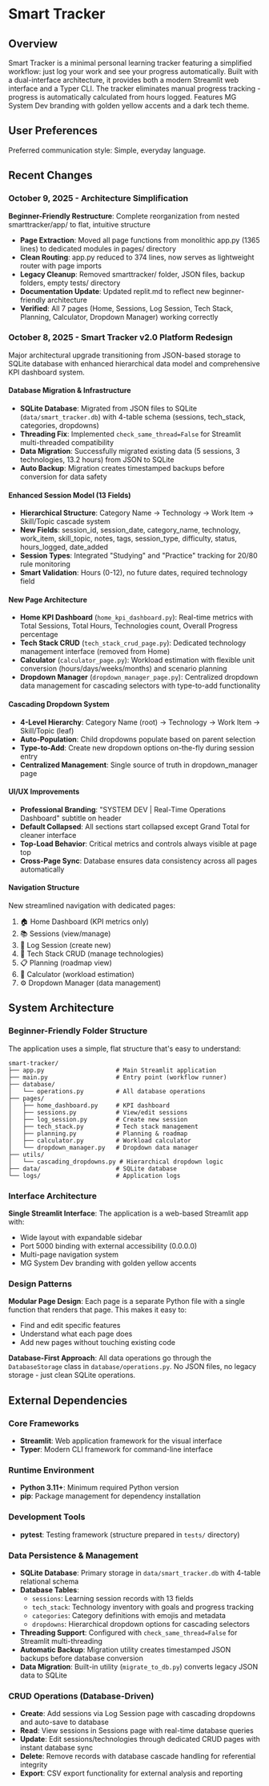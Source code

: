 # Smart Tracker

## Overview

Smart Tracker is a minimal personal learning tracker featuring a simplified workflow: just log your work and see your progress automatically. Built with a dual-interface architecture, it provides both a modern Streamlit web interface and a Typer CLI. The tracker eliminates manual progress tracking - progress is automatically calculated from hours logged. Features MG System Dev branding with golden yellow accents and a dark tech theme.

## User Preferences

Preferred communication style: Simple, everyday language.

## Recent Changes

### October 9, 2025 - Architecture Simplification
**Beginner-Friendly Restructure**: Complete reorganization from nested smarttracker/app/ to flat, intuitive structure
- **Page Extraction**: Moved all page functions from monolithic app.py (1365 lines) to dedicated modules in pages/ directory
- **Clean Routing**: app.py reduced to 374 lines, now serves as lightweight router with page imports
- **Legacy Cleanup**: Removed smarttracker/ folder, JSON files, backup folders, empty tests/ directory
- **Documentation Update**: Updated replit.md to reflect new beginner-friendly architecture
- **Verified**: All 7 pages (Home, Sessions, Log Session, Tech Stack, Planning, Calculator, Dropdown Manager) working correctly

### October 8, 2025 - Smart Tracker v2.0 Platform Redesign
Major architectural upgrade transitioning from JSON-based storage to SQLite database with enhanced hierarchical data model and comprehensive KPI dashboard system.

#### Database Migration & Infrastructure
- **SQLite Database**: Migrated from JSON files to SQLite (`data/smart_tracker.db`) with 4-table schema (sessions, tech_stack, categories, dropdowns)
- **Threading Fix**: Implemented `check_same_thread=False` for Streamlit multi-threaded compatibility
- **Data Migration**: Successfully migrated existing data (5 sessions, 3 technologies, 13.2 hours) from JSON to SQLite
- **Auto Backup**: Migration creates timestamped backups before conversion for data safety

#### Enhanced Session Model (13 Fields)
- **Hierarchical Structure**: Category Name → Technology → Work Item → Skill/Topic cascade system
- **New Fields**: session_id, session_date, category_name, technology, work_item, skill_topic, notes, tags, session_type, difficulty, status, hours_logged, date_added
- **Session Types**: Integrated "Studying" and "Practice" tracking for 20/80 rule monitoring
- **Smart Validation**: Hours (0-12), no future dates, required technology field

#### New Page Architecture
- **Home KPI Dashboard** (`home_kpi_dashboard.py`): Real-time metrics with Total Sessions, Total Hours, Technologies count, Overall Progress percentage
- **Tech Stack CRUD** (`tech_stack_crud_page.py`): Dedicated technology management interface (removed from Home)
- **Calculator** (`calculator_page.py`): Workload estimation with flexible unit conversion (hours/days/weeks/months) and scenario planning
- **Dropdown Manager** (`dropdown_manager_page.py`): Centralized dropdown data management for cascading selectors with type-to-add functionality

#### Cascading Dropdown System
- **4-Level Hierarchy**: Category Name (root) → Technology → Work Item → Skill/Topic (leaf)
- **Auto-Population**: Child dropdowns populate based on parent selection
- **Type-to-Add**: Create new dropdown options on-the-fly during session entry
- **Centralized Management**: Single source of truth in dropdown_manager page

#### UI/UX Improvements
- **Professional Branding**: "SYSTEM DEV | Real-Time Operations Dashboard" subtitle on header
- **Default Collapsed**: All sections start collapsed except Grand Total for cleaner interface
- **Top-Load Behavior**: Critical metrics and controls always visible at page top
- **Cross-Page Sync**: Database ensures data consistency across all pages automatically

#### Navigation Structure
New streamlined navigation with dedicated pages:
1. 🏠 Home Dashboard (KPI metrics only)
2. 📚 Sessions (view/manage)
3. 📝 Log Session (create new)
4. 🎯 Tech Stack CRUD (manage technologies)
5. 📋 Planning (roadmap view)
6. 🧮 Calculator (workload estimation)
7. ⚙️ Dropdown Manager (data management)

## System Architecture

### Beginner-Friendly Folder Structure
The application uses a simple, flat structure that's easy to understand:

```
smart-tracker/
├── app.py                    # Main Streamlit application
├── main.py                   # Entry point (workflow runner)
├── database/
│   └── operations.py         # All database operations
├── pages/
│   ├── home_dashboard.py     # KPI dashboard
│   ├── sessions.py           # View/edit sessions
│   ├── log_session.py        # Create new session
│   ├── tech_stack.py         # Tech stack management
│   ├── planning.py           # Planning & roadmap
│   ├── calculator.py         # Workload calculator
│   └── dropdown_manager.py   # Dropdown data manager
├── utils/
│   └── cascading_dropdowns.py # Hierarchical dropdown logic
├── data/                     # SQLite database
└── logs/                     # Application logs
```

### Interface Architecture
**Single Streamlit Interface**: The application is a web-based Streamlit app with:
- Wide layout with expandable sidebar
- Port 5000 binding with external accessibility (0.0.0.0)
- Multi-page navigation system
- MG System Dev branding with golden yellow accents

### Design Patterns
**Modular Page Design**: Each page is a separate Python file with a single function that renders that page. This makes it easy to:
- Find and edit specific features
- Understand what each page does
- Add new pages without touching existing code

**Database-First Approach**: All data operations go through the `DatabaseStorage` class in `database/operations.py`. No JSON files, no legacy storage - just clean SQLite operations.

## External Dependencies

### Core Frameworks
- **Streamlit**: Web application framework for the visual interface
- **Typer**: Modern CLI framework for command-line interface

### Runtime Environment
- **Python 3.11+**: Minimum required Python version
- **pip**: Package management for dependency installation

### Development Tools
- **pytest**: Testing framework (structure prepared in `tests/` directory)

### Data Persistence & Management
- **SQLite Database**: Primary storage in `data/smart_tracker.db` with 4-table relational schema
- **Database Tables**: 
  - `sessions`: Learning session records with 13 fields
  - `tech_stack`: Technology inventory with goals and progress tracking
  - `categories`: Category definitions with emojis and metadata
  - `dropdowns`: Hierarchical dropdown options for cascading selectors
- **Threading Support**: Configured with `check_same_thread=False` for Streamlit multi-threading
- **Automatic Backup**: Migration utility creates timestamped JSON backups before database conversion
- **Data Migration**: Built-in utility (`migrate_to_db.py`) converts legacy JSON data to SQLite

### CRUD Operations (Database-Driven)
- **Create**: Add sessions via Log Session page with cascading dropdowns and auto-save to database
- **Read**: View sessions in Sessions page with real-time database queries
- **Update**: Edit sessions/technologies through dedicated CRUD pages with instant database sync
- **Delete**: Remove records with database cascade handling for referential integrity
- **Export**: CSV export functionality for external analysis and reporting